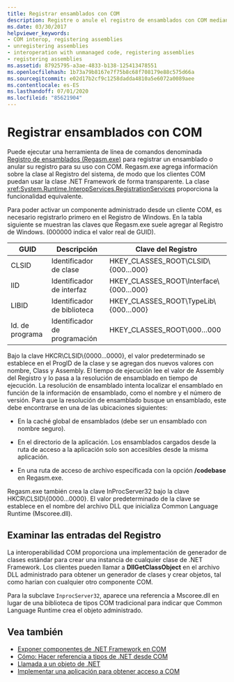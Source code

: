 ```yaml
---
title: Registrar ensamblados con COM
description: Registre o anule el registro de ensamblados con COM mediante la herramienta de registro de ensamblados (Regasm.exe), que agrega información sobre la clase al registro del sistema.
ms.date: 03/30/2017
helpviewer_keywords:
- COM interop, registering assemblies
- unregistering assemblies
- interoperation with unmanaged code, registering assemblies
- registering assemblies
ms.assetid: 87925795-a3ae-4833-b138-125413478551
ms.openlocfilehash: 1b73a79b8167e7f75b8c68f708179e88c575d66a
ms.sourcegitcommit: e02d17b2cf9c1258dadda4810a5e6072a0089aee
ms.contentlocale: es-ES
ms.lasthandoff: 07/01/2020
ms.locfileid: "85621904"
---
```

# <a name="registering-assemblies-with-com"></a>Registrar ensamblados con COM
Puede ejecutar una herramienta de línea de comandos denominada [Registro de ensamblados (Regasm.exe)](../tools/regasm-exe-assembly-registration-tool.md) para registrar un ensamblado o anular su registro para su uso con COM. Regasm.exe agrega información sobre la clase al Registro del sistema, de modo que los clientes COM puedan usar la clase .NET Framework de forma transparente. La clase <xref:System.Runtime.InteropServices.RegistrationServices> proporciona la funcionalidad equivalente.  
  
 Para poder activar un componente administrado desde un cliente COM, es necesario registrarlo primero en el Registro de Windows. En la tabla siguiente se muestran las claves que Regasm.exe suele agregar al Registro de Windows. (000000 indica el valor real de GUID).  
  
|GUID|Descripción|Clave del Registro|  
|----------|-----------------|------------------|  
|CLSID|Identificador de clase|HKEY_CLASSES_ROOT\CLSID\\{000…000}|  
|IID|Identificador de interfaz|HKEY_CLASSES_ROOT\Interface\\{000…000}|  
|LIBID|Identificador de biblioteca|HKEY_CLASSES_ROOT\TypeLib\\{000…000}|  
|Id. de programa|Identificador de programación|HKEY_CLASSES_ROOT\000…000|  
  
 Bajo la clave HKCR\CLSID\\{0000…0000}, el valor predeterminado se establece en el ProgID de la clase y se agregan dos nuevos valores con nombre, Class y Assembly. El tiempo de ejecución lee el valor de Assembly del Registro y lo pasa a la resolución de ensamblado en tiempo de ejecución. La resolución de ensamblado intenta localizar el ensamblado en función de la información de ensamblado, como el nombre y el número de versión. Para que la resolución de ensamblado busque un ensamblado, este debe encontrarse en una de las ubicaciones siguientes:  
  
- En la caché global de ensamblados (debe ser un ensamblado con nombre seguro).  
  
- En el directorio de la aplicación. Los ensamblados cargados desde la ruta de acceso a la aplicación solo son accesibles desde la misma aplicación.  
  
- En una ruta de acceso de archivo especificada con la opción **/codebase** en Regasm.exe.  
  
 Regasm.exe también crea la clave InProcServer32 bajo la clave HKCR\CLSID\\{0000…0000}. El valor predeterminado de la clave se establece en el nombre del archivo DLL que inicializa Common Language Runtime (Mscoree.dll).  
  
## <a name="examining-registry-entries"></a>Examinar las entradas del Registro  
 La interoperabilidad COM proporciona una implementación de generador de clases estándar para crear una instancia de cualquier clase de .NET Framework. Los clientes pueden llamar a **DllGetClassObject** en el archivo DLL administrado para obtener un generador de clases y crear objetos, tal como harían con cualquier otro componente COM.  
  
 Para la subclave `InprocServer32`, aparece una referencia a Mscoree.dll en lugar de una biblioteca de tipos COM tradicional para indicar que Common Language Runtime crea el objeto administrado.  
  
## <a name="see-also"></a>Vea también

- [Exponer componentes de .NET Framework en COM](exposing-dotnet-components-to-com.md)
- [Cómo: Hacer referencia a tipos de .NET desde COM](how-to-reference-net-types-from-com.md)
- [Llamada a un objeto de .NET](https://docs.microsoft.com/previous-versions/dotnet/netframework-4.0/8hw8h46b(v=vs.100))
- [Implementar una aplicación para obtener acceso a COM](https://docs.microsoft.com/previous-versions/dotnet/netframework-4.0/c2850st8(v=vs.100))
